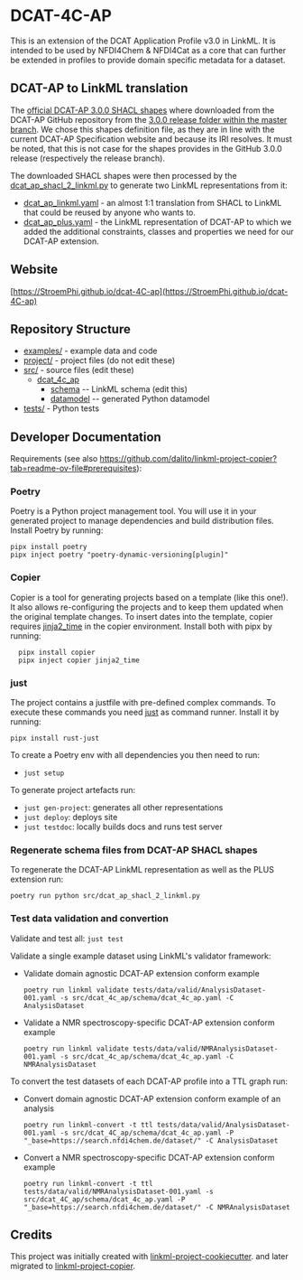 # DCAT-4C-AP

This is an extension of the DCAT Application Profile v3.0 in LinkML. It is intended to be used by NFDI4Chem & NFDI4Cat
as a core that can further be extended in profiles to provide domain specific metadata for a dataset.

## DCAT-AP to LinkML translation
The [official DCAT-AP 3.0.0 SHACL shapes](src%2Fdcat_ap_shacl.jsonld) where downloaded from the DCAT-AP GitHub repository
from the [3.0.0 release folder within the master branch](https://github.com/SEMICeu/DCAT-AP/blob/master/releases/3.0.0/shacl/dcat-ap-SHACL.jsonld). We chose this shapes definition file, as they are in line with the current DCAT-AP Specification website and because its IRI resolves. It must be noted, that this is not case for the shapes provides in the GitHub 3.0.0 release
(respectively the release branch).

The downloaded SHACL shapes were then processed by the [dcat_ap_shacl_2_linkml.py](src%2Fdcat_ap_shacl_2_linkml.py)
to generate two LinkML representations from it:
* [dcat_ap_linkml.yaml](src%2Fdcat_4c_ap%2Fschema%2Fdcat_ap_linkml.yaml) - an almost 1:1 translation from SHACL to
  LinkML that could be reused by anyone who wants to.
* [dcat_ap_plus.yaml](src%2Fdcat_4c_ap%2Fschema%2Fdcat_ap_plus.yaml) - the LinkML representation of DCAT-AP to which 
  we added the additional constraints, classes and properties we need for our DCAT-AP extension. 

## Website

[https://StroemPhi.github.io/dcat-4C-ap](https://StroemPhi.github.io/dcat-4C-ap)

## Repository Structure

* [examples/](examples/) - example data and code
* [project/](project/) - project files (do not edit these)
* [src/](src/) - source files (edit these)
  * [dcat_4c_ap](src/dcat_4c_ap)
    * [schema](src/dcat_4c_ap/schema) -- LinkML schema
      (edit this)
    * [datamodel](src/dcat_4c_ap/datamodel) -- generated
      Python datamodel
* [tests/](tests/) - Python tests

## Developer Documentation

Requirements (see also https://github.com/dalito/linkml-project-copier?tab=readme-ov-file#prerequisites):

### Poetry 
  
  Poetry is a Python project management tool. You will use it in your generated project to manage dependencies and 
  build distribution files. Install Poetry by running:
  ````commandline 
  pipx install poetry
  pipx inject poetry "poetry-dynamic-versioning[plugin]"
  ````
### Copier

  Copier is a tool for generating projects based on a template (like this one!). It also allows re-configuring the projects and to keep them updated when the original template changes. To insert dates into the template, copier requires [jinja2_time](https://github.com/hackebrot/jinja2-time) in the copier environment. Install both with pipx by running:
  ````commandline 
    pipx install copier
    pipx inject copier jinja2_time
  ````
### just
  
  The project contains a justfile with pre-defined complex commands. To execute these commands you need [just](https://github.com/casey/just) as command runner. Install it by running:

  ````commandline 
  pipx install rust-just
  ````
To create a Poetry env with all dependencies you then need to run:
  * `just setup`

To generate project artefacts run:
  * `just gen-project`: generates all other representations
  * `just deploy`: deploys site
  * `just testdoc`: locally builds docs and runs test server

### Regenerate schema files from DCAT-AP SHACL shapes
To regenerate the DCAT-AP LinkML representation as well as the PLUS extension run:
  ````commandline 
  poetry run python src/dcat_ap_shacl_2_linkml.py
  ````

### Test data validation and convertion
Validate and test all: `just test`

Validate a single example dataset using LinkML's validator framework:
  * Validate domain agnostic DCAT-AP extension conform example
    ````commandline
    poetry run linkml validate tests/data/valid/AnalysisDataset-001.yaml -s src/dcat_4c_ap/schema/dcat_4c_ap.yaml -C AnalysisDataset
    ````
  * Validate a NMR spectroscopy-specific DCAT-AP extension conform example
    ````commandline
    poetry run linkml validate tests/data/valid/NMRAnalysisDataset-001.yaml -s src/dcat_4c_ap/schema/dcat_4c_ap.yaml -C NMRAnalysisDataset
    ````

To convert the test datasets of each DCAT-AP profile into a TTL graph run:
  * Convert domain agnostic DCAT-AP extension conform example of an analysis
    ````commandline
    poetry run linkml-convert -t ttl tests/data/valid/AnalysisDataset-001.yaml -s src/dcat_4C_ap/schema/dcat_4c_ap.yaml -P "_base=https://search.nfdi4chem.de/dataset/" -C AnalysisDataset
    ````
  * Convert a NMR spectroscopy-specific DCAT-AP extension conform example
    ````commandline
    poetry run linkml-convert -t ttl tests/data/valid/NMRAnalysisDataset-001.yaml -s src/dcat_4C_ap/schema/dcat_4c_ap.yaml -P "_base=https://search.nfdi4chem.de/dataset/" -C NMRAnalysisDataset
    ````

## Credits

This project was initially created with
[linkml-project-cookiecutter](https://github.com/linkml/linkml-project-cookiecutter).
and later migrated to
[linkml-project-copier](https://github.com/dalito/linkml-project-copier).

